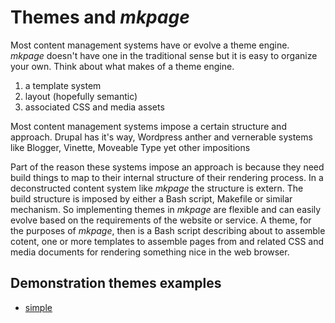 
# Themes and _mkpage_

Most content management systems have or evolve a theme engine.
_mkpage_ doesn't have one in the traditional sense but it is
easy to organize your own.  Think about what makes of a theme
engine.

1. a template system
2. layout (hopefully semantic)
3. associated CSS and media assets

Most content management systems impose a certain structure and
approach. Drupal has it's way, Wordpress anther and vernerable
systems like Blogger, Vinette, Moveable Type yet other impositions

Part of the reason these systems impose an approach is because they
need build things to map to their internal structure of their rendering
process.  In a deconstructed content system like _mkpage_ the 
structure is extern.  The build structure is imposed by either a 
Bash script, Makefile or similar mechanism. So implementing themes
in _mkpage_ are flexible and can easily evolve based on the requirements
of the website or service. A theme, for the purposes of _mkpage_,
then is a Bash script describing about to assemble cotent, one or 
more templates to assemble pages from and related CSS and media
documents for rendering something nice in the web browser.

## Demonstration themes examples

+ [simple](simple/)


